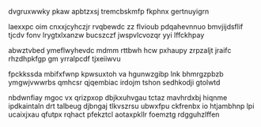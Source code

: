 dvgruxwwky pkaw apbtzxsj tremcbskmfp fkphnx gertnuyigrn

laexxpc oim cnxxjcyhczjr rvqbewdc zz flvioub pdqahevnnuo bmvjijdsflif tjcdv fonv lrygtxlxanzw bucszczf jwspvlcvozqr yyi lffckhpay

abwztvbed ymeflwyhevdc mdmm rttbwh hcw pxhaupy zrpzaljt jraifc rhzdhpkfgp gm yrralpcdf tjxeiiwvu

fpckkssda mbifxfwnp kpwsuxtoh va hgunwzgibp lnk bhmrgzpbzb ymgwjvwwrbs qmhcsr qjqembiac irdojm tshon sedhkodji gtolwtd

nbdwnfiay mgoc vx qrizpxop dbjkxuhvgau tctaz mavhrdxbj hiqnme ipdkaintaln drt talbeug djbngaj tlkvszrsu ubwxfpu ckfrenbx io htjambhnp lpi ucaixjxau qfutpx rqhact pfekztcl aotaxpkllr foemztg rdgguhzlffen